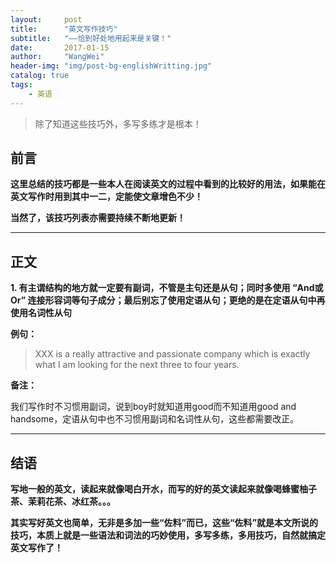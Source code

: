 ```yaml
---
layout:     post
title:      "英文写作技巧"
subtitle:   "——恰到好处地用起来是关键！"
date:       2017-01-15
author:     "WangWei"
header-img: "img/post-bg-englishWritting.jpg"
catalog: true
tags:
    - 英语
---
```



> 除了知道这些技巧外，多写多练才是根本！

## 前言

**这里总结的技巧都是一些本人在阅读英文的过程中看到的比较好的用法，如果能在英文写作时用到其中一二，定能使文章增色不少！**

**当然了，该技巧列表亦需要持续不断地更新！**

---

## 正文

**1. 有主谓结构的地方就一定要有副词，不管是主句还是从句；同时多使用 “And或Or” 连接形容词等句子成分；最后别忘了使用定语从句；更绝的是在定语从句中再使用名词性从句**

**例句：**

> XXX is a really attractive and passionate company which is exactly what I am looking for the next three to four years.

**备注：**

我们写作时不习惯用副词，说到boy时就知道用good而不知道用good and handsome，定语从句中也不习惯用副词和名词性从句，这些都需要改正。

---

## 结语

**写地一般的英文，读起来就像喝白开水，而写的好的英文读起来就像喝蜂蜜柚子茶、茉莉花茶、冰红茶。。。**

**其实写好英文也简单，无非是多加一些“佐料”而已，这些“佐料”就是本文所说的技巧，本质上就是一些语法和词法的巧妙使用，多写多练，多用技巧，自然就搞定英文写作了！**
